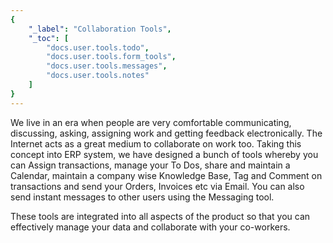 ```yaml
---
{
	"_label": "Collaboration Tools",
	"_toc": [
		"docs.user.tools.todo",
		"docs.user.tools.form_tools",
		"docs.user.tools.messages",
		"docs.user.tools.notes"
	]
}
---
```

We live in an era when people are very comfortable communicating, discussing, asking, assigning work and getting feedback electronically. The Internet acts as a great medium to collaborate on work too. Taking this concept into ERP system, we have designed a bunch of tools whereby you can Assign transactions, manage your To Dos, share and maintain a Calendar, maintain a company wise Knowledge Base, Tag and Comment on transactions and send your Orders, Invoices etc via Email. You can also send instant messages to other users using the Messaging tool.

These tools are integrated into all aspects of the product so that you can effectively manage your data and collaborate with your co-workers.